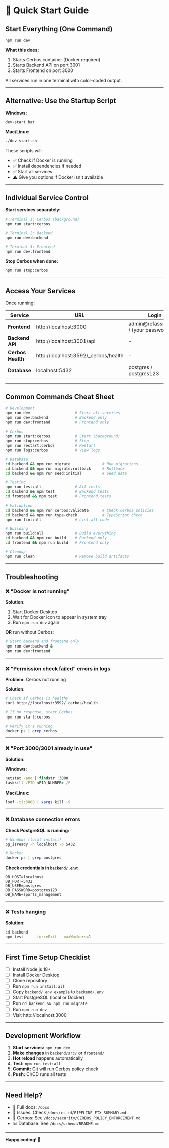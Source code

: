 # 🚀 Quick Start Guide

## Start Everything (One Command)

```bash
npm run dev
```

**What this does:**
1. Starts Cerbos container (Docker required)
2. Starts Backend API on port 3001
3. Starts Frontend on port 3000

All services run in one terminal with color-coded output.

---

## Alternative: Use the Startup Script

**Windows:**
```cmd
dev-start.bat
```

**Mac/Linux:**
```bash
./dev-start.sh
```

These scripts will:
- ✅ Check if Docker is running
- ✅ Install dependencies if needed
- ✅ Start all services
- ⚠️ Give you options if Docker isn't available

---

## Individual Service Control

**Start services separately:**
```bash
# Terminal 1: Cerbos (background)
npm run start:cerbos

# Terminal 2: Backend
npm run dev:backend

# Terminal 3: Frontend
npm run dev:frontend
```

**Stop Cerbos when done:**
```bash
npm run stop:cerbos
```

---

## Access Your Services

Once running:

| Service | URL | Login |
|---------|-----|-------|
| **Frontend** | http://localhost:3000 | admin@refassign.com / (your password) |
| **Backend API** | http://localhost:3001/api | - |
| **Cerbos Health** | http://localhost:3592/_cerbos/health | - |
| **Database** | localhost:5432 | postgres / postgres123 |

---

## Common Commands Cheat Sheet

```bash
# Development
npm run dev                    # Start all services
npm run dev:backend            # Backend only
npm run dev:frontend           # Frontend only

# Cerbos
npm run start:cerbos           # Start (background)
npm run stop:cerbos            # Stop
npm run restart:cerbos         # Restart
npm run logs:cerbos            # View logs

# Database
cd backend && npm run migrate              # Run migrations
cd backend && npm run migrate:rollback     # Rollback
cd backend && npm run seed:initial         # Seed data

# Testing
npm run test:all               # All tests
cd backend && npm test         # Backend tests
cd frontend && npm test        # Frontend tests

# Validation
cd backend && npm run cerbos:validate      # Check Cerbos policies
cd backend && npm run type-check           # TypeScript check
npm run lint:all               # Lint all code

# Building
npm run build:all              # Build everything
cd backend && npm run build    # Backend only
cd frontend && npm run build   # Frontend only

# Cleanup
npm run clean                  # Remove build artifacts
```

---

## Troubleshooting

### ❌ "Docker is not running"

**Solution:**
1. Start Docker Desktop
2. Wait for Docker icon to appear in system tray
3. Run `npm run dev` again

**OR** run without Cerbos:
```bash
# Start backend and frontend only
npm run dev:backend &
npm run dev:frontend
```

---

### ❌ "Permission check failed" errors in logs

**Problem:** Cerbos not running

**Solution:**
```bash
# Check if Cerbos is healthy
curl http://localhost:3592/_cerbos/health

# If no response, start Cerbos
npm run start:cerbos

# Verify it's running
docker ps | grep cerbos
```

---

### ❌ "Port 3000/3001 already in use"

**Solution:**

**Windows:**
```cmd
netstat -ano | findstr :3000
taskkill /PID <PID_NUMBER> /F
```

**Mac/Linux:**
```bash
lsof -ti:3000 | xargs kill -9
```

---

### ❌ Database connection errors

**Check PostgreSQL is running:**
```bash
# Windows (local install)
pg_isready -h localhost -p 5432

# Docker
docker ps | grep postgres
```

**Check credentials in `backend/.env`:**
```env
DB_HOST=localhost
DB_PORT=5432
DB_USER=postgres
DB_PASSWORD=postgres123
DB_NAME=sports_management
```

---

### ❌ Tests hanging

**Solution:**
```bash
cd backend
npm test -- --forceExit --maxWorkers=1
```

---

## First Time Setup Checklist

- [ ] Install Node.js 18+
- [ ] Install Docker Desktop
- [ ] Clone repository
- [ ] Run `npm run install:all`
- [ ] Copy `backend/.env.example` to `backend/.env`
- [ ] Start PostgreSQL (local or Docker)
- [ ] Run `cd backend && npm run migrate`
- [ ] Run `npm run dev`
- [ ] Visit http://localhost:3000

---

## Development Workflow

1. **Start services:** `npm run dev`
2. **Make changes** in `backend/src/` or `frontend/`
3. **Hot reload** happens automatically
4. **Test:** `npm run test:all`
5. **Commit:** Git will run Cerbos policy check
6. **Push:** CI/CD runs all tests

---

## Need Help?

- 📖 Full docs: `/docs`
- 🐛 Issues: Check `/docs/ci-cd/PIPELINE_FIX_SUMMARY.md`
- 🔐 Cerbos: See `/docs/security/CERBOS_POLICY_ENFORCEMENT.md`
- 📊 Database: See `/docs/schema/README.md`

---

**Happy coding! 🎉**
